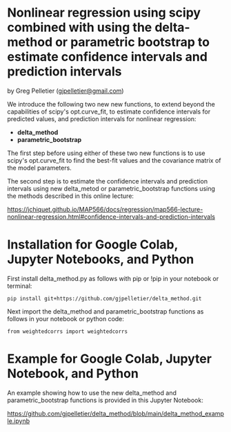 # Nonlinear regression using scipy combined with using the delta-method or parametric bootstrap to estimate confidence intervals and prediction intervals

by Greg Pelletier (gjpelletier@gmail.com)

We introduce the following two new new functions, to extend beyond the capabilities of scipy's opt.curve_fit, to estimate confidence intervals for predicted values, and prediction intervals for nonlinear regression:

- **delta_method**
- **parametric_bootstrap**

The first step before using either of these two new functions is to use scipy's opt.curve_fit to find the best-fit values and the covariance matrix of the model parameters.

The second step is to estimate the confidence intervals and prediction intervals using new delta_metod or parametric_bootstrap functions using the methods described in this online lecture:

https://jchiquet.github.io/MAP566/docs/regression/map566-lecture-nonlinear-regression.html#confidence-intervals-and-prediction-intervals

# Installation for Google Colab, Jupyter Notebooks, and Python

First install delta_method.py as follows with pip or !pip in your notebook or terminal:<br>
```
pip install git+https://github.com/gjpelletier/delta_method.git
```

Next import the delta_method and parametric_bootstrap functions as follows in your notebook or python code:<br>
```
from weightedcorrs import weightedcorrs
```
# Example for Google Colab, Jupyter Notebook, and Python

An example showing how to use the new delta_method and parametric_bootstrap functions is provided in this Jupyter Notebook:

https://github.com/gjpelletier/delta_method/blob/main/delta_method_example.ipynb
